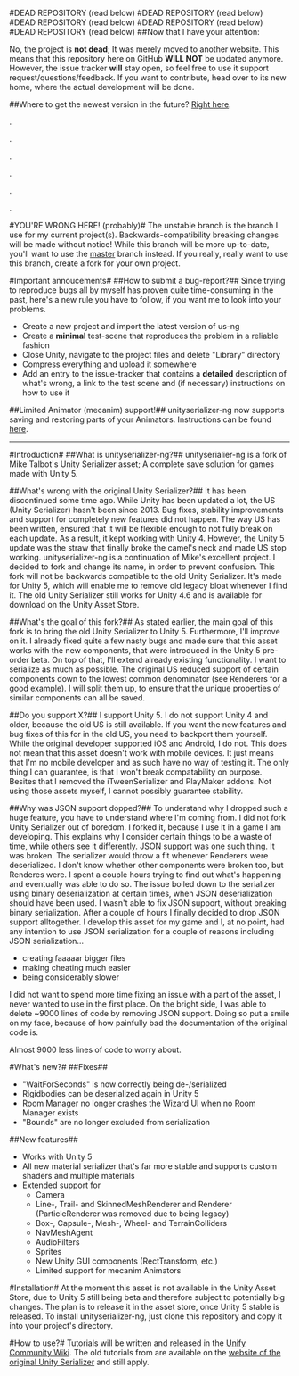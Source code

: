 #DEAD REPOSITORY (read below)
#DEAD REPOSITORY (read below)
#DEAD REPOSITORY (read below)
#DEAD REPOSITORY (read below)
#DEAD REPOSITORY (read below)
##Now that I have your attention:

No, the project is **not dead**; It was merely moved to another website. This means that this repository here on GitHub **WILL NOT** be updated anymore. However, the issue tracker **will** stay open, so feel free to use it support request/questions/feedback. If you want to contribute, head over to its new home, where the actual development will be done.

##Where to get the newest version in the future?
[Right here](https://gitgud.io/TheSniperFan/unityserializer-ng).

.

.

.

.

.

.

#YOU'RE WRONG HERE! (probably)#
The unstable branch is the branch I use for my current project(s). Backwards-compatibility breaking changes will be made without notice!
While this branch will be more up-to-date, you'll want to use the [master](https://github.com/TheSniperFan/unityserializer-ng/tree/master) branch instead. If you really, really want to use this branch, create a fork for your own project.

#Important annoucements#
##How to submit a bug-report?##
Since trying to reproduce bugs all by myself has proven quite time-consuming in the past, here's a new rule you have to follow, if you want me to look into your problems.
* Create a new project and import the latest version of us-ng
* Create a **minimal** test-scene that reproduces the problem in a reliable fashion
* Close Unity, navigate to the project files and delete "Library" directory
* Compress everything and upload it somewhere
* Add an entry to the issue-tracker that contains a **detailed** description of what's wrong, a link to the test scene and (if necessary) instructions on how to use it

##Limited Animator (mecanim) support!##
unityserializer-ng now supports saving and restoring parts of your Animators. Instructions can be found [here](MECANIM.md).

------------

#Introduction#
##What is unityserializer-ng?##
unityserialier-ng is a fork of Mike Talbot's Unity Serializer asset; A complete save solution for games made with Unity 5. 

##What's wrong with the original Unity Serializer?##
It has been discontinued some time ago. While Unity has been updated a lot, the US (Unity Serializer) hasn't been since 2013. Bug fixes, stability improvements and support for completely new features did not happen. The way US has been written, ensured that it will be flexible enough to not fully break on each update. As a result, it kept working with Unity 4. However, the Unity 5 update was the straw that finally broke the camel's neck and made US stop working.
unityserializer-ng is a continuation of Mike's excellent project. I decided to fork and change its name, in order to prevent confusion. This fork will not be backwards compatible to the old Unity Serializer. It's made for Unity 5, which will enable me to remove old legacy bloat whenever I find it. The old Unity Serializer still works for Unity 4.6 and is available for download on the Unity Asset Store.

##What's the goal of this fork?##
As stated earlier, the main goal of this fork is to bring the old Unity Serializer to Unity 5. Furthermore, I'll improve on it. I already fixed quite a few nasty bugs and made sure that this asset works with the new components, that were introduced in the Unity 5 pre-order beta.
On top of that, I'll extend already existing functionality. I want to serialize as much as possible. The original US reduced support of certain components down to the lowest common denominator (see Renderers for a good example). I will split them up, to ensure that the unique properties of similar components can all be saved.

##Do you support X?##
I support Unity 5. I do not support Unity 4 and older, because the old US is still available. If you want the new features and bug fixes of this for in the old US, you need to backport them yourself.
While the original developer supported iOS and Android, I do not. This does not mean that this asset doesn't work with mobile devices. It just means that I'm no mobile developer and as such have no way of testing it. The only thing I can guarantee, is that I won't break compatability on purpose.
Besites that I removed the iTweenSerializer and PlayMaker addons. Not using those assets myself, I cannot possibly guarantee stability.

##Why was JSON support dopped?##
To understand why I dropped such a huge feature, you have to understand where I'm coming from. I did not fork Unity Serializer out of boredom. I forked it, because I use it in a game I am developing. This explains why I consider certain things to be a waste of time, while others see it differently.
JSON support was one such thing. It was broken. The serializer would throw a fit whenever Renderers were deserialized. I don't know whether other components were broken too, but Renderes were. I spent a couple hours trying to find out what's happening and eventually was able to do so.
The issue boiled down to the serializer using binary deserialization at certain times, when JSON deserialization should have been used. I wasn't able to fix JSON support, without breaking binary serialization. After a couple of hours I finally decided to drop JSON support alltogether. I develop this asset for my game and I, at no point, had any intention to use JSON serialization for a couple of reasons including JSON serialization...
* creating faaaaar bigger files
* making cheating much easier
* being considerably slower

I did not want to spend more time fixing an issue with a part of the asset, I never wanted to use in the first place. On the bright side, I was able to delete ~9000 lines of code by removing JSON support. Doing so put a smile on my face, because of how painfully bad the documentation of the original code is.

Almost 9000 less lines of code to worry about.


#What's new?#
##Fixes##
* "WaitForSeconds" is now correctly being de-/serialized
* Rigidbodies can be deserialized again in Unity 5
* Room Manager no longer crashes the Wizard UI when no Room Manager exists
* "Bounds" are no longer excluded from serialization

##New features##
* Works with Unity 5
* All new material serializer that's far more stable and supports custom shaders and multiple materials
* Extended support for
  * Camera
  * Line-, Trail- and SkinnedMeshRenderer and Renderer (ParticleRenderer was removed due to being legacy)
  * Box-, Capsule-, Mesh-, Wheel- and TerrainColliders
  * NavMeshAgent
  * AudioFilters
  * Sprites
  * New Unity GUI components (RectTransform, etc.)
  * Limited support for mecanim Animators

#Installation#
At the moment this asset is not available in the Unity Asset Store, due to Unity 5 still being beta and therefore subject to potentially big changes. The plan is to release it in the asset store, once Unity 5 stable is released.
To install unityserializer-ng, just clone this repository and copy it into your project's directory.

#How to use?#
Tutorials will be written and released in the [Unify Community Wiki](http://wiki.unity3d.com/index.php/Main_Page). The old tutorials from are available on the [website of the original Unity Serializer](http://whydoidoit.com/unityserializer/) and still apply.
